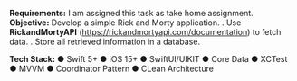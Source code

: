 **Requirements:**
I am assigned this task as take home assignment. 
**Objective:** Develop a simple Rick and Morty application.
. Use **RickandMortyAPI** (https://rickandmortyapi.com/documentation) to fetch data.
. Store all retrieved information in a database.

**Tech Stack:**
● Swift 5+
● iOS 15+
● SwiftUI/UIKIT
● Core Data
● XCTest
● MVVM
● Coordinator Pattern
● CLean Architecture

